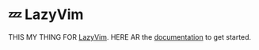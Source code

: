 # 💤 LazyVim

THIS MY THING FOR [LazyVim](https://github.com/LazyVim/LazyVim).
HERE AR the [documentation](https://lazyvim.github.io/installation) to get started.
